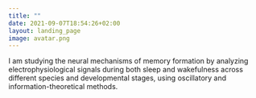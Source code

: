 ```yaml
---
title: ""
date: 2021-09-07T18:54:26+02:00
layout: landing_page
image: avatar.png
---
```

I am studying the neural mechanisms of memory formation by analyzing electrophysiological signals during both sleep and wakefulness across different species and developmental stages, using oscillatory and information-theoretical methods.
